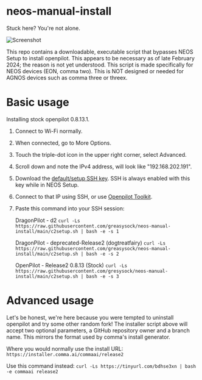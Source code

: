 # neos-manual-install

Stuck here? You're not alone.

![Screenshot](neos-installer-stuck.jpg)

This repo contains a downloadable, executable script that bypasses NEOS Setup to install openpilot. This appears to be necessary as of late February 2024; the reason is not yet understood. This script is made specifically for NEOS devices (EON, comma two). This is NOT designed or needed for AGNOS devices such as comma three or threex.

# Basic usage

Installing stock openpilot 0.8.13.1.

1. Connect to Wi-Fi normally.
2. When connected, go to More Options.
3. Touch the triple-dot icon in the upper right corner, select Advanced.
4. Scroll down and note the IPv4 address, will look like "192.168.202.191".
5. Download the [default/setup SSH key](https://github.com/commaai/openpilot/blob/master/tools/ssh/id_rsa). SSH is always enabled with this key while in NEOS Setup.
6. Connect to that IP using SSH, or use [Openpilot Toolkit](https://github.com/spektor56/OpenpilotToolkit). 
7. Paste this command into your SSH session:

   DragonPilot - d2 `curl -Ls https://raw.githubusercontent.com/greasysock/neos-manual-install/main/c2setup.sh | bash -e -s 1`

   DragonPilot - deprecated-Release2 (dogtreatfairy) `curl -Ls https://raw.githubusercontent.com/greasysock/neos-manual-install/main/c2setup.sh | bash -e -s 2`

   OpenPilot - Release2 0.8.13 (Stock) `curl -Ls https://raw.githubusercontent.com/gresysock/neos-manual-install/main/c2setup.sh | bash -e -s 3`

# Advanced usage

Let's be honest, we're here because you were tempted to uninstall openpilot and try some other random fork!
The installer script above will accept two optional parameters, a GitHub repository owner and a branch name. This mirrors the format used by comma's install generator.

Where you would normally use the install URL: `https://installer.comma.ai/commaai/release2`

Use this command instead: `curl -Ls https://tinyurl.com/bdhse3xn | bash -e commaai release2`
